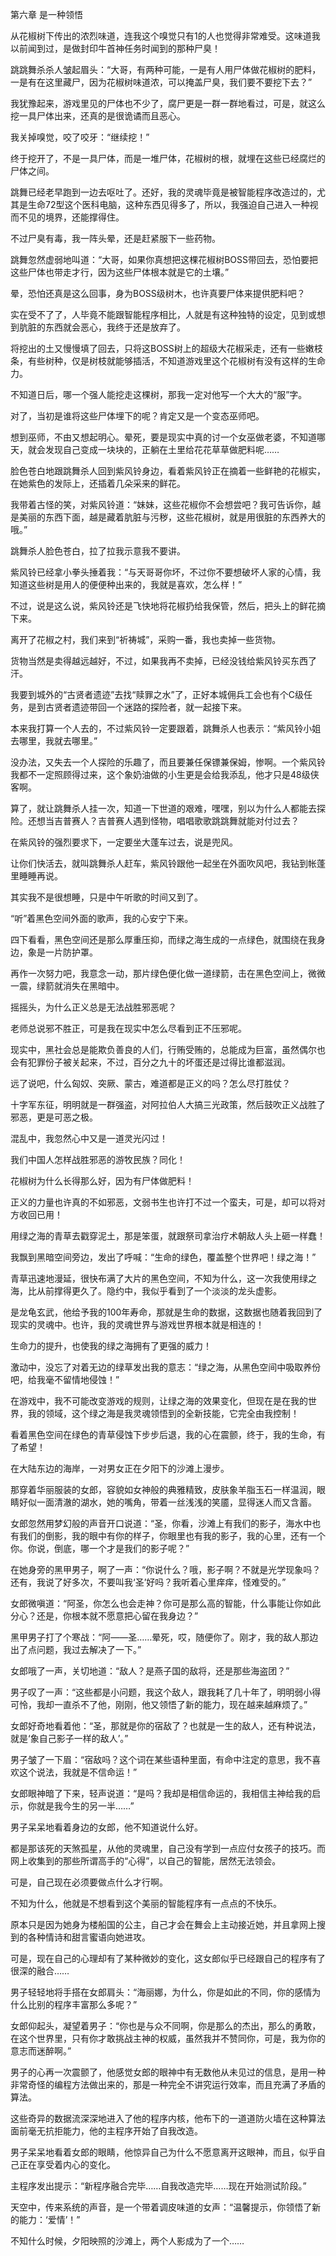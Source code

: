 第六章 是一种领悟


从花椒树下传出的浓烈味道，连我这个嗅觉只有1的人也觉得非常难受。这味道我以前闻到过，是做封印牛首神任务时闻到的那种尸臭！

跳跳舞杀杀人皱起眉头：“大哥，有两种可能，一是有人用尸体做花椒树的肥料，一是有在这里藏尸，因为花椒树味道浓，可以掩盖尸臭，我们要不要挖下去？”

我犹豫起来，游戏里见的尸体也不少了，腐尸更是一群一群地看过，可是，就这么挖一具尸体出来，还真的是很诡谲而且恶心。

我关掉嗅觉，咬了咬牙：“继续挖！”

终于挖开了，不是一具尸体，而是一堆尸体，花椒树的根，就埋在这些已经腐烂的尸体之间。

跳舞已经老早跑到一边去呕吐了。还好，我的灵魂毕竟是被智能程序改造过的，尤其是生命72型这个医科电脑，这种东西见得多了，所以，我强迫自己进入一种视而不见的境界，还能撑得住。

不过尸臭有毒，我一阵头晕，还是赶紧服下一些药物。

跳舞忽然虚弱地叫道：“大哥，如果你真想把这棵花椒树BOSS带回去，恐怕要把这些尸体也带走才行，因为这些尸体根本就是它的土壤。”

晕，恐怕还真是这么回事，身为BOSS级树木，也许真要尸体来提供肥料吧？

实在受不了了，人毕竟不能跟智能程序相比，人就是有这种独特的设定，见到或想到肮脏的东西就会恶心，我终于还是放弃了。

将挖出的土又慢慢填了回去，只将这BOSS树上的超级大花椒采走，还有一些嫩枝条，有些树种，仅是树枝就能够插活，不知道游戏里这个花椒树有没有这样的生命力。

不知道日后，哪一个强人能挖走这棵树，那我一定对他写一个大大的“服”字。

对了，当初是谁将这些尸体埋下的呢？肯定又是一个变态巫师吧。

想到巫师，不由又想起明心。晕死，要是现实中真的讨一个女巫做老婆，不知道哪天，就会发现自己变成一块块的，正躺在土里给花花草草做肥料呢……

脸色苍白地跟跳舞杀人回到紫风铃身边，看着紫风铃正在摘着一些鲜艳的花椒实，在她紫色的发际上，还插着几朵采来的鲜花。

我带着古怪的笑，对紫风铃道：“妹妹，这些花椒你不会想尝吧？我可告诉你，越是美丽的东西下面，越是藏着肮脏与污秽，这些花椒树，就是用很脏的东西养大的哦。”

跳舞杀人脸色苍白，拉了拉我示意我不要讲。

紫风铃已经拿小拳头捶着我：“与天哥哥你坏，不过你不要想破坏人家的心情，我知道这些树是用人的便便种出来的，我就是喜欢，怎么样！”

不过，说是这么说，紫风铃还是飞快地将花椒扔给我保管，然后，把头上的鲜花摘下来。

离开了花椒之村，我们来到“祈祷城”，采购一番，我也卖掉一些货物。

货物当然是卖得越远越好，不过，如果我再不卖掉，已经没钱给紫风铃买东西了汗。

我要到城外的“古贤者遗迹”去找“赎罪之水”了，正好本城佣兵工会也有个C级任务，是到古贤者遗迹带回一个迷路的探险者，就一起接下来。

本来我打算一个人去的，不过紫风铃一定要跟着，跳舞杀人也表示：“紫风铃小姐去哪里，我就去哪里。”

没办法，又失去一个人探险的乐趣了，而且要兼任保镖兼保姆，惨啊。一个紫风铃我都不一定照顾得过来，这个象奶油做的小生更是会给我添乱，他才只是48级侠客啊。

算了，就让跳舞杀人挂一次，知道一下世道的艰难，嘿嘿，别以为什么人都能去探险。还想当吉普赛人？吉普赛人遇到怪物，唱唱歌歌跳跳舞就能对付过去？

在紫风铃的强烈要求下，一定要坐大蓬车过去，说是兜风。

让你们快活去，就叫跳舞杀人赶车，紫风铃跟他一起坐在外面吹风吧，我钻到帐蓬里睡睡再说。

其实我不是很想睡，只是中午听歌的时间又到了。

“听”着黑色空间外面的歌声，我的心安宁下来。

四下看看，黑色空间还是那么厚重压抑，而绿之海生成的一点绿色，就围绕在我身边，象是一片防护罩。

再作一次努力吧，我意念一动，那片绿色便化做一道绿箭，击在黑色空间上，微微一震，绿箭就消失在黑暗中。

摇摇头，为什么正义总是无法战胜邪恶呢？

老师总说邪不胜正，可是我在现实中怎么尽看到正不压邪呢。

现实中，黑社会总是能欺负善良的人们，行贿受贿的，总能成为巨富，虽然偶尔也会有犯罪份子被关起来，不过，百分之九十的坏蛋还是过得比谁都滋润。

远了说吧，什么匈奴、突厥、蒙古，难道都是正义的吗？怎么尽打胜仗？

十字军东征，明明就是一群强盗，对阿拉伯人大搞三光政策，然后鼓吹正义战胜了邪恶，更是可恶之极。

混乱中，我忽然心中又是一道灵光闪过！

我们中国人怎样战胜邪恶的游牧民族？同化！

花椒树为什么长得那么好，因为有尸体做肥料！

正义的力量也许真的不如邪恶，文弱书生也许打不过一个蛮夫，可是，却可以将对方收回已用！

用绿之海的青草去戳穿泥土，那是笨蛋，就跟祭司拿治疗术朝敌人头上砸一样蠢！

我飘到黑暗空间旁边，发出了呼喊：“生命的绿色，覆盖整个世界吧！绿之海！”

青草迅速地漫延，很快布满了大片的黑色空间，不知为什么，这一次我使用绿之海，比从前撑得更久了。隐约中，我似乎看到了一个淡淡的龙头虚影。

是龙龟玄武，他给予我的100年寿命，那就是生命的数据，这数据也随着我回到了现实的灵魂中。也许，我的灵魂世界与游戏世界根本就是相连的！

生命力的提升，也使我的绿之海拥有了更强的威力！

激动中，没忘了对着无边的绿草发出我的意志：“绿之海，从黑色空间中吸取养份吧，给我毫不留情地侵蚀！”

在游戏中，我不可能改变游戏的规则，让绿之海的效果变化，但现在是在我的世界，我的领域，这个绿之海是我灵魂领悟到的全新技能，它完全由我控制！

看着黑色空间在绿色的青草侵蚀下步步后退，我的心在震颤，终于，我的生命，有了希望！

在大陆东边的海岸，一对男女正在夕阳下的沙滩上漫步。

那穿着华丽服装的女郎，容貌如女神般的典雅精致，皮肤象羊脂玉石一样温润，眼睛好似一面清澈的湖水，她的嘴角，带着一丝浅浅的笑靥，显得迷人而又含蓄。

女郎忽然用梦幻般的声音开口说道：“圣，你看，沙滩上有我们的影子，海水中也有我们的倒影，我的眼中有你的样子，你眼里也有我的影子，我的心里，还有一个你。你说，倒底，哪一个才是我们的影子呢？”

在她身旁的黑甲男子，啊了一声：“你说什么？哦，影子啊？不就是光学现象吗？还有，我说了好多次，不要叫我‘圣’好吗？我听着心里痒痒，怪难受的。”

女郎微嗔道：“阿圣，你怎么也会走神？你可是那么高的智能，什么事能让你如此分心？还是，你根本就不愿意把心留在我身边？”

黑甲男子打了个寒战：“阿——圣……晕死，哎，随便你了。刚才，我的敌人那边出了点问题，我过去解决了一下。”

女郎哦了一声，关切地道：“敌人？是燕子国的敌将，还是那些海盗团？”

男子叹了一声：“这些都是小问题，我这个敌人，跟我耗了几十年了，明明弱小得可怜，我却一直杀不了他，刚刚，他又领悟了新的能力，现在越来越麻烦了。”

女郎好奇地看着他：“圣，那就是你的宿敌了？也就是一生的敌人，还有种说法，就是‘象自己影子一样的敌人’。”

男子皱了一下眉：“宿敌吗？这个词在某些语种里面，有命中注定的意思，我不喜欢这个说法，我就是不信命运！”

女郎眼神暗了下来，轻声说道：“是吗？我却是相信命运的，我相信主神给我的启示，你就是我今生的另一半……”

男子呆呆地看着身边的女郎，他不知道说什么好。

都是那该死的天煞孤星，从他的灵魂里，自己没有学到一点应付女孩子的技巧。而网上收集到的那些所谓高手的“心得”，以自己的智能，居然无法领会。

可是，自己现在必须要做点什么才行啊。

不知为什么，他就是不想看到这个美丽的智能程序有一点点的不快乐。

原本只是因为她身为楼船国的公主，自己才会在舞会上主动接近她，并且拿网上搜到的各种情诗和甜言蜜语向她进攻。

可是，现在自己的心理却有了某种微妙的变化，这女郎似乎已经跟自己的程序有了很深的融合……

男子轻轻地将手搭在女郎肩头：“海丽娜，为什么，你是如此的不同，你的感情为什么比别的程序丰富那么多呢？”

女郎仰起头，凝望着男子：“你也是与众不同啊，你是那么的杰出，那么的勇敢，在这个世界里，只有你才敢挑战主神的权威，虽然我并不赞同你，可是，我为你的意志而迷醉啊。”

男子的心再一次震颤了，他感觉女郎的眼神中有无数他从未见过的信息，是用一种非常奇怪的编程方法做出来的，那是一种完全不讲究运行效率，而且充满了矛盾的算法。

这些奇异的数据流深深地进入了他的程序内核，他布下的一道道防火墙在这种算法面前毫无抗拒能力，他的主程序开始了自我改造。

男子呆呆地看着女郎的眼睛，他惊异自己为什么不愿意离开这眼神，而且，似乎自己正在享受着内心的变化。

主程序发出提示：“新程序融合完毕……自我改造完毕……现在开始测试阶段。”

天空中，传来系统的声音，是一个带着调皮味道的女声：“温馨提示，你领悟了新的能力：‘爱情’！”

不知什么时候，夕阳映照的沙滩上，两个人影成为了一个……





